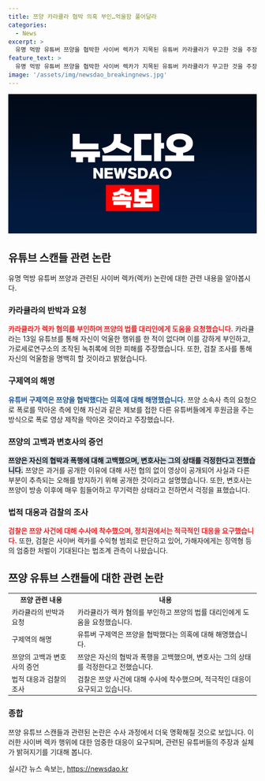 ```yaml
---
title: 쯔양 카라큘라 협박 의혹 부인…억울함 풀어달라
categories:
  - News
excerpt: >
  유명 먹방 유튜버 쯔양을 협박한 사이버 렉카가 지목된 유튜버 카라큘라가 무고한 것을 주장하며 쯔양의 법률 대리인에게 도움을 요청했다. 쯔양과의 관련이 없다고 주장하며 검찰 조사를 기다리겠다고 밝힌 카라큘라와 구제역의 주장에 대한 사건 관련한 검찰의 수사와 정치권의 대응이 이어지고 있다. 유튜브와 방송통신위원회도 적극적인 대응을 요구했으며, 수익형 범죄로 판단돼 가해자에게 중형의 징역형이 내려질 가능성이 있다.
feature_text: >
  유명 먹방 유튜버 쯔양을 협박한 사이버 렉카가 지목된 유튜버 카라큘라가 무고한 것을 주장하며 쯔양의 법률 대리인에게 도움을 요청했다. 쯔양과의 관련이 없다고 주장하며 검찰 조사를 기다리겠다고 밝힌 카라큘라와 구제역의 주장에 대한 사건 관련한 검찰의 수사와 정치권의 대응이 이어지고 있다. 유튜브와 방송통신위원회도 적극적인 대응을 요구했으며, 수익형 범죄로 판단돼 가해자에게 중형의 징역형이 내려질 가능성이 있다.
image: '/assets/img/newsdao_breakingnews.jpg'
---
```


<p><img src="/assets/img/newsdao_breakingnews.jpg" alt="pcversion 속보" /></p>

<h2 data-ke-size="size26">유튜브 스캔들 관련 논란</h2>

<p data-ke-size="size16">유명 먹방 유튜버 쯔양과 관련된 사이버 렉카(렉카) 논란에 대한 관련 내용을 알아봅시다.</p>

<h3>카라큘라의 반박과 요청</h3>

<p data-ke-size="size16"><b><span style="color: #ee2323;">카라큘라가 렉카 혐의를 부인하며 쯔양의 법률 대리인에게 도움을 요청했습니다.</span></b> 카라큘라는 13일 유튜브를 통해 자신이 억울한 행위를 한 적이 없다며 이를 강하게 부인하고, 가로세로연구소의 조작된 녹취록에 의한 피해를 주장했습니다. 또한, 검찰 조사를 통해 자신의 억울함을 명백히 할 것이라고 밝혔습니다.</p>

<h3>구제역의 해명</h3>

<p data-ke-size="size16"><b><span style="color: #1a5490;">유튜버 구제역은 쯔양을 협박했다는 의혹에 대해 해명했습니다.</span></b> 쯔양 소속사 측의 요청으로 폭로를 막아온 측에 인해 자신과 같은 제보를 접한 다른 유튜버들에게 후원금을 주는 방식으로 폭로 영상 제작을 막아온 것이라고 주장했습니다.</p>

<h3>쯔양의 고백과 변호사의 증언</h3>

<p data-ke-size="size16"><b><span style="background-color: #21538527;">쯔양은 자신의 협박과 폭행에 대해 고백했으며, 변호사는 그의 상태를 걱정한다고 전했습니다.</span></b> 쯔양은 과거를 공개한 이유에 대해 사전 협의 없이 영상이 공개되어 사실과 다른 부분이 추측되는 오해를 방지하기 위해 공개한 것이라고 설명했습니다. 또한, 변호사는 쯔양이 방송 이후에 매우 힘들어하고 무기력한 상태라고 전하면서 걱정을 표했습니다.</p>

<h3>법적 대응과 검찰의 조사</h3>

<p data-ke-size="size16"><b><span style="color: #ee2323;">검찰은 쯔양 사건에 대해 수사에 착수했으며, 정치권에서는 적극적인 대응을 요구했습니다.</span></b> 또한, 검찰은 사이버 렉카를 수익형 범죄로 판단하고 있어, 가해자에게는 징역형 등의 엄중한 처벌이 기대된다는 법조계 관측이 나왔습니다.</p>

<h2><b>쯔양 유튜브 스캔들</b>에 대한 관련 논란</h2>

<table>
    <tbody>
        <tr>
            <td style="text-align: center; height: 17px;"><b>쯔양 관련 내용</b></td>
            <td style="text-align: center; height: 17px;"><b>내용</b></td>
        </tr>
        <tr>
            <td style="text-align: left;">카라큘라의 반박과 요청</td>
            <td style="text-align: left;">카라큘라가 렉카 혐의를 부인하고 쯔양의 법률 대리인에게 도움을 요청했습니다.</td>
        </tr>
        <tr>
            <td style="text-align: left;">구제역의 해명</td>
            <td style="text-align: left;">유튜버 구제역은 쯔양을 협박했다는 의혹에 대해 해명했습니다.</td>
        </tr>
        <tr>
            <td style="text-align: left;">쯔양의 고백과 변호사의 증언</td>
            <td style="text-align: left;">쯔양은 자신의 협박과 폭행을 고백했으며, 변호사는 그의 상태를 걱정한다고 전했습니다.</td>
        </tr>
        <tr>
            <td style="text-align: left;">법적 대응과 검찰의 조사</td>
            <td style="text-align: left;">검찰은 쯔양 사건에 대해 수사에 착수했으며, 적극적인 대응이 요구되고 있습니다.</td>
        </tr>
    </tbody>
</table>

<p data-ke-size="size16"></p>

<h3>종합</h3>

<p data-ke-size="size16">쯔양 유튜브 스캔들과 관련된 논란은 수사 과정에서 더욱 명확해질 것으로 보입니다. 이러한 사이버 렉카 행위에 대한 엄중한 대응이 요구되며, 관련된 유튜버들의 주장과 실체가 밝혀지기를 기대해 봅니다.</p>
실시간 뉴스 속보는, <a href="https://newsdao.kr" rel="dofollow">https://newsdao.kr</a>


